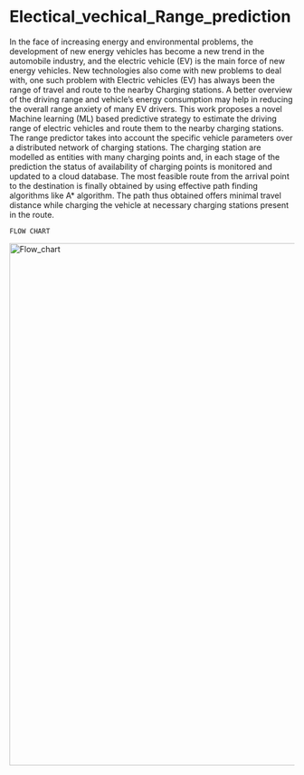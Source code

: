 # Electical_vechical_Range_prediction
In the face of increasing energy and environmental problems, the development of new energy vehicles has become a new trend in the automobile industry, and the electric vehicle (EV) is the main force of new energy vehicles. New technologies also come with new problems to deal with, one such problem with Electric vehicles (EV) has always been the range of travel and route to the nearby Charging stations. A better overview of the driving range and vehicle’s energy consumption may help in reducing the overall range anxiety of many EV drivers. This work proposes a novel Machine learning (ML) based predictive strategy to estimate the driving range of electric vehicles and route them to the nearby charging stations. The range predictor takes into account the specific vehicle parameters over a distributed network of charging stations. The charging station are modelled as entities with many charging points and, in each stage of the prediction the status of availability of charging points is monitored and updated to a cloud database. The most feasible route from the arrival point to the destination is finally obtained by using effective path finding algorithms like A* algorithm. The path thus obtained offers minimal travel distance while charging the vehicle at necessary charging stations present in the route.     

    FLOW CHART 
   <img width="924" alt="Flow_chart" src="https://user-images.githubusercontent.com/84563214/120155947-09d23080-c20f-11eb-86b5-e730eddf0a8c.png">
